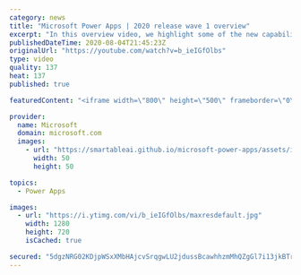 ```yaml
---
category: news
title: "Microsoft Power Apps | 2020 release wave 1 overview"
excerpt: "In this overview video, we highlight some of the new capabilities included in the latest update to Microsoft Power Apps.      Here are the capabilities covered:     UI enhancements       • Save is always visible       • Chart formatting  Grid user experience enhancements       • Conditional search  "
publishedDateTime: 2020-08-04T21:45:23Z
originalUrl: "https://youtube.com/watch?v=b_ieIGfOlbs"
type: video
quality: 137
heat: 137
published: true

featuredContent: "<iframe width=\"800\" height=\"500\" frameborder=\"0\" src=\"https://www.youtube.com/embed/b_ieIGfOlbs\" allow=\"accelerometer; autoplay; encrypted-media; gyroscope; picture-in-picture\" allowfullscreen></iframe>"

provider:
  name: Microsoft
  domain: microsoft.com
  images:
    - url: "https://smartableai.github.io/microsoft-power-apps/assets/images/organizations/microsoft.com-50x50.jpg"
      width: 50
      height: 50

topics:
  - Power Apps

images:
  - url: "https://i.ytimg.com/vi/b_ieIGfOlbs/maxresdefault.jpg"
    width: 1280
    height: 720
    isCached: true

secured: "5dgzNRG02KDjpWSxXMbHAjcvSrqgwLU2jdussBcawhhzmMhQZgGl7i13jkBTrTvSVBbAYzmmleN6jdTKBVkv160X7i1XuNogNpWrxhnxvgfMALx3gj9uC6lXXRg5TEKfSvqD57G/eKHA1w/iGmFk6Sps+jH7GToBzA964FHqVf+ITtoek8Fv0qDvnXrV7Rp3PCEcEmqdtkqz5PXSeMw0YWCcyYISI0Fys/223pKns3f33ULph+3rskAosxE4PGg0huWxgBQRg75Fz/O2wmIUL5XAentgfFCVkVDhBIXBvx2YDDCJ0HjlTLnsaCyEo1KiuI7wt7hlSy/16iyf745OBKUogp6uSKIH/askMpdn1H9P/F9er79MZvF4ytAkfs9v6swt7xtcPBbKaIlt8B01xy2vf0JJYIprZEKoPgsH0P66XgcrOExcIsLpZpxonhFu;DJ8waeXjQGvpj2maa+eM4A=="
---
```


